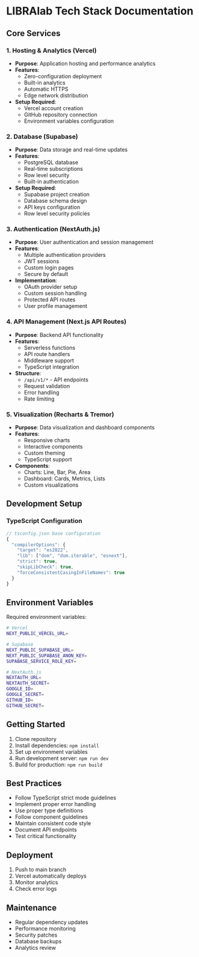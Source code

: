 # LIBRAlab Tech Stack Documentation

## Core Services

### 1. Hosting & Analytics (Vercel)
- **Purpose**: Application hosting and performance analytics
- **Features**:
  - Zero-configuration deployment
  - Built-in analytics
  - Automatic HTTPS
  - Edge network distribution
- **Setup Required**:
  - Vercel account creation
  - GitHub repository connection
  - Environment variables configuration

### 2. Database (Supabase)
- **Purpose**: Data storage and real-time updates
- **Features**:
  - PostgreSQL database
  - Real-time subscriptions
  - Row level security
  - Built-in authentication
- **Setup Required**:
  - Supabase project creation
  - Database schema design
  - API keys configuration
  - Row level security policies

### 3. Authentication (NextAuth.js)
- **Purpose**: User authentication and session management
- **Features**:
  - Multiple authentication providers
  - JWT sessions
  - Custom login pages
  - Secure by default
- **Implementation**:
  - OAuth provider setup
  - Custom session handling
  - Protected API routes
  - User profile management

### 4. API Management (Next.js API Routes)
- **Purpose**: Backend API functionality
- **Features**:
  - Serverless functions
  - API route handlers
  - Middleware support
  - TypeScript integration
- **Structure**:
  - `/api/v1/*` - API endpoints
  - Request validation
  - Error handling
  - Rate limiting

### 5. Visualization (Recharts & Tremor)
- **Purpose**: Data visualization and dashboard components
- **Features**:
  - Responsive charts
  - Interactive components
  - Custom theming
  - TypeScript support
- **Components**:
  - Charts: Line, Bar, Pie, Area
  - Dashboard: Cards, Metrics, Lists
  - Custom visualizations

## Development Setup

### TypeScript Configuration
```typescript
// tsconfig.json base configuration
{
  "compilerOptions": {
    "target": "es2022",
    "lib": ["dom", "dom.iterable", "esnext"],
    "strict": true,
    "skipLibCheck": true,
    "forceConsistentCasingInFileNames": true
  }
}
```

## Environment Variables
Required environment variables:
```bash
# Vercel
NEXT_PUBLIC_VERCEL_URL=

# Supabase
NEXT_PUBLIC_SUPABASE_URL=
NEXT_PUBLIC_SUPABASE_ANON_KEY=
SUPABASE_SERVICE_ROLE_KEY=

# NextAuth.js
NEXTAUTH_URL=
NEXTAUTH_SECRET=
GOOGLE_ID=
GOOGLE_SECRET=
GITHUB_ID=
GITHUB_SECRET=
```

## Getting Started
1. Clone repository
2. Install dependencies: `npm install`
3. Set up environment variables
4. Run development server: `npm run dev`
5. Build for production: `npm run build`

## Best Practices
- Follow TypeScript strict mode guidelines
- Implement proper error handling
- Use proper type definitions
- Follow component guidelines
- Maintain consistent code style
- Document API endpoints
- Test critical functionality

## Deployment
1. Push to main branch
2. Vercel automatically deploys
3. Monitor analytics
4. Check error logs

## Maintenance
- Regular dependency updates
- Performance monitoring
- Security patches
- Database backups
- Analytics review
